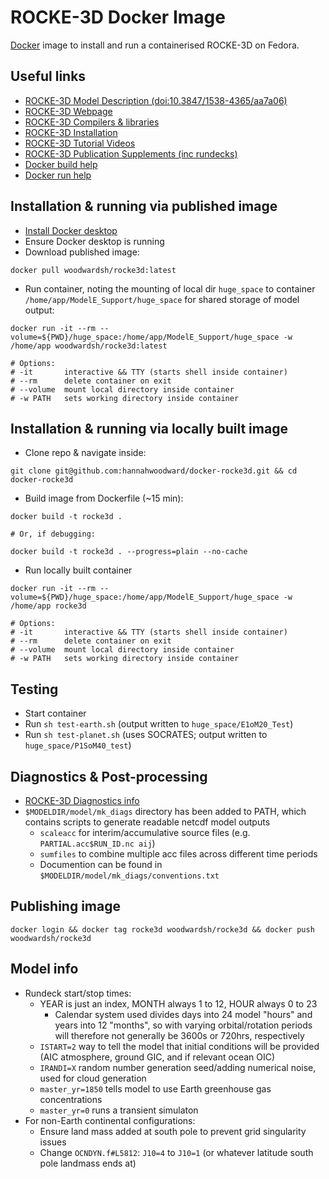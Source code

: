 # ROCKE-3D Docker Image

[Docker](https://www.docker.com/) image to install and run a containerised ROCKE-3D on Fedora.


## Useful links

* [ROCKE-3D Model Description (doi:10.3847/1538-4365/aa7a06)](https://iopscience.iop.org/article/10.3847/1538-4365/aa7a06/meta#apjsaa7a06s3)
* [ROCKE-3D Webpage](https://simplex.giss.nasa.gov/gcm/ROCKE-3D/)
* [ROCKE-3D Compilers & libraries](https://docs.google.com/document/d/1-I8x1Op215f3m3NTtEo_cP2G-lP329pyEEUAzH6Xhog/view)
* [ROCKE-3D Installation](https://docs.google.com/document/d/1yyI0CDx1wEYbwqRsbvczXpdW2teePZ_NgIePTLFHtNA/edit)
* [ROCKE-3D Tutorial Videos](https://www.youtube.com/playlist?list=PLpMmnV3HS7r3KGXX8hmIBR3grXNu5hfW-)
* [ROCKE-3D Publication Supplements (inc rundecks)](https://portal.nccs.nasa.gov/GISS_modelE/ROCKE-3D/publication-supplements/)
* [Docker build help](https://docs.docker.com/engine/reference/commandline/build/)
* [Docker run help](https://docs.docker.com/engine/reference/commandline/run/)


## Installation & running via published image

* [Install Docker desktop](https://www.docker.com/get-started)
* Ensure Docker desktop is running
* Download published image:

```
docker pull woodwardsh/rocke3d:latest
```

* Run container, noting the mounting of local dir `huge_space` to container `/home/app/ModelE_Support/huge_space` for shared storage of model output:

```
docker run -it --rm --volume=${PWD}/huge_space:/home/app/ModelE_Support/huge_space -w /home/app woodwardsh/rocke3d:latest

# Options:
# -it       interactive && TTY (starts shell inside container)
# --rm      delete container on exit
# --volume  mount local directory inside container
# -w PATH   sets working directory inside container
```


## Installation & running via locally built image

* Clone repo & navigate inside:

```
git clone git@github.com:hannahwoodward/docker-rocke3d.git && cd docker-rocke3d
```

* Build image from Dockerfile (~15 min):

```
docker build -t rocke3d .

# Or, if debugging:

docker build -t rocke3d . --progress=plain --no-cache
```

* Run locally built container

```
docker run -it --rm --volume=${PWD}/huge_space:/home/app/ModelE_Support/huge_space -w /home/app rocke3d

# Options:
# -it       interactive && TTY (starts shell inside container)
# --rm      delete container on exit
# --volume  mount local directory inside container
# -w PATH   sets working directory inside container
```


## Testing

* Start container
* Run `sh test-earth.sh` (output written to `huge_space/E1oM20_Test`)
* Run `sh test-planet.sh` (uses SOCRATES; output written to `huge_space/P1SoM40_test`)


## Diagnostics & Post-processing

* [ROCKE-3D Diagnostics info](https://simplex.giss.nasa.gov/gcm/doc/UserGuide/diagnostics.html)
* `$MODELDIR/model/mk_diags` directory has been added to PATH, which contains scripts to generate readable netcdf model outputs
  * `scaleacc` for interim/accumulative source files (e.g. `PARTIAL.acc$RUN_ID.nc aij`)
  * `sumfiles` to combine multiple acc files across different time periods
  * Documention can be found in `$MODELDIR/model/mk_diags/conventions.txt`


## Publishing image

```
docker login && docker tag rocke3d woodwardsh/rocke3d && docker push woodwardsh/rocke3d
```


## Model info

* Rundeck start/stop times:
  * YEAR is just an index, MONTH always 1 to 12, HOUR always 0 to 23
    * Calendar system used divides days into 24 model "hours" and years into 12 "months", so with varying orbital/rotation periods will therefore not generally be 3600s or 720hrs, respectively
  * `ISTART=2` way to tell the model that initial conditions will be provided (AIC atmosphere, ground GIC, and if relevant ocean OIC)
  * `IRANDI=X` random number generation seed/adding numerical noise, used for cloud generation
  * `master_yr=1850` tells model to use Earth greenhouse gas concentrations
  * `master_yr=0` runs a transient simulaton
* For non-Earth continental configurations:
  * Ensure land mass added at south pole to prevent grid singularity issues
  * Change `OCNDYN.f#L5812`: `J10=4` to `J10=1` (or whatever latitude south pole landmass ends at)
